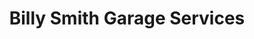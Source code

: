 ---
title: "Billy Smith Garage Services"
url: /galgate/billy-smith-garage-services/
shop: car repair
---